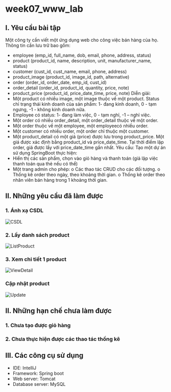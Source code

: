 # week07_www_lab
## I. Yêu cầu bài tập
  Một công ty cần viết một ứng dụng web cho công việc bán hàng của họ. Thông tin cần lưu trữ bao gồm:
- employee (emp_id, full_name, dob, email, phone, address, status)
- product (product_id, name, description, unit, manufacturer_name, status)
- customer (cust_id, cust_name, email, phone, address)
- product_image (product_id, image_id, path, alternative)
- order (order_id, order_date, emp_id, cust_id)
- order_detail (order_id, product_id, quantity, price, note)
- product_price (product_id, price_date_time, price, note)
Diễn giải:
- Một product có nhiều image, một image thuộc về một product. Status chỉ trạng thái kinh doanh
của sản phẩm: 1- đang kinh doanh, 0 - tạm ngưng, -1 - không kinh doanh nữa.
- Employee có status: 1- đang làm việc, 0 - tạm nghỉ, -1 – nghỉ việc.
- Một order có nhiều order_detail, một order_detail thuộc về một order.
- Một order thuộc về một employee, một employeecó nhiều order.
- Một customer có nhiều order, một order chỉ thuộc một customer.
- Một product_detail có một giá (price) được lưu trong product_price. Một giá được xác định
bằng product_id và price_date_time. Tại thời điểm lập order, giá được lấy với price_date_time
gần nhất.
Yêu cầu:
Tạo một dự án sử dụng SpringBoot thực hiện:
- Hiển thị các sản phẩm, chọn vào giỏ hàng và thanh toán (giả lập việc thanh toán qua thẻ nếu có
thể)
- Một trang admin cho phép:
o Các thao tác CRUD cho các đối tượng.
o Thống kê order theo ngày, theo khoảng thời gian.
o Thống kê order theo nhân viên bán hàng trong 1 khoảng thời gian.
## II. Những yêu cầu đã làm được
  ### 1. Ánh xạ CSDL
  ![CSDL](https://github.com/trungthinh2k2/week07_www_lab/assets/89030667/5c2f4b39-1fc4-4a63-ba01-21b3af2113b3)
  ### 2. Lấy danh sách product
 ![ListProduct](https://github.com/trungthinh2k2/week07_www_lab/assets/89030667/c6012f00-124a-4819-85ff-cc405c0bd654)
  ### 3. Xem chi tiết 1 product
  ![ViewDetail](https://github.com/trungthinh2k2/week07_www_lab/assets/89030667/84a73942-e463-4603-a52b-eac7095687f7)
  ### Cập nhật product
  ![Update](https://github.com/trungthinh2k2/week07_www_lab/assets/89030667/99d8c356-2046-4834-b0c2-b47fb20fe224)
## II. Những hạn chế chưa làm được
  ### 1. Chưa tạo được giỏ hàng
  ### 2. Chưa thực hiện được các thao tác thống kê
 
## III. Các công cụ sử dụng
 * IDE: IntelliJ
 * Framework: Spring boot
 * Web server: Tomcat
 * Database server: MySQL
